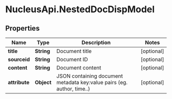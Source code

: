 # NucleusApi.NestedDocDispModel

## Properties
Name | Type | Description | Notes
------------ | ------------- | ------------- | -------------
**title** | **String** | Document title | [optional] 
**sourceid** | **String** | Document ID | [optional] 
**content** | **String** | Document content | [optional] 
**attribute** | **Object** | JSON containing document metadata key:value pairs (eg. author, time..) | [optional] 


